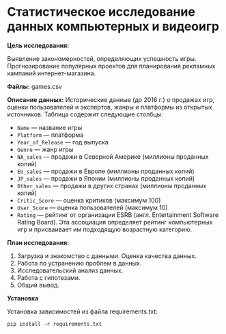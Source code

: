 # Статистическое исследование данных компьютерных и видеоигр

**Цель исследования:**

Выявление закономерностей, определяющих успешность игры. Прогнозирование популярных проектов для планирования рекламных кампаний интернет-магазина.



**Файлы:**
games.csv

**Описание данных:**
Исторические данные (до 2016 г.) о продажах игр, оценки пользователей и экспертов, жанры и платформы из открытых источников. Таблица содержит следующие столбцы:
+ `Name` — название игры
+ `Platform` — платформа
+ `Year_of_Release` — год выпуска
+ `Genre` — жанр игры
+ `NA_sales` — продажи в Северной Америке (миллионы проданных копий)
+ `EU_sales` — продажи в Европе (миллионы проданных копий)
+ `JP_sales` — продажи в Японии (миллионы проданных копий)
+ `Other_sales` — продажи в других странах (миллионы проданных копий)
+ `Critic_Score` — оценка критиков (максимум 100)
+ `User_Score` — оценка пользователей (максимум 10)
+ `Rating` — рейтинг от организации ESRB (англ. Entertainment Software Rating Board). Эта ассоциация определяет рейтинг компьютерных игр и присваивает им подходящую возрастную категорию.


**План исследования:**

1. Загрузка и знакомство с данными. Оценка качества данных.
2. Работа по устранению проблем в данных.
3. Исследовательский анализ данных.
4. Работа с гипотезами.
5. Общий вывод.


**Установка**

Установка зависимостей из файла requirements.txt:

`pip install -r requirements.txt`


